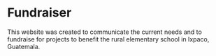 # Fundraiser
This website was created to communicate the current needs and to fundraise for projects to benefit the rural elementary school in Ixpaco, Guatemala.
